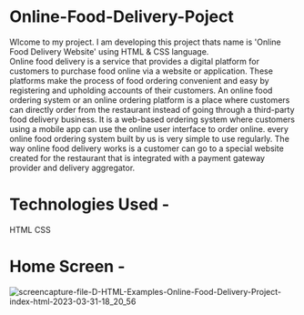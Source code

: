 # Online-Food-Delivery-Poject
Wlcome to my project. I am developing this project thats name is 'Online Food Delivery Website' using HTML & CSS language.  
Online food delivery is a service that provides a digital platform for customers to purchase food online via a website or application. These platforms make the process of food ordering convenient and easy by registering and upholding accounts of their customers.
                        An online food ordering system or an online ordering platform is a place where customers can directly order from the restaurant instead of going through a third-party food delivery business. It is a web-based ordering system where customers using a mobile app can use the online user interface to order online.
every online food ordering system built by us is very simple to use regularly. The way online food delivery works is a customer can go to a special website created for the restaurant that is integrated with a payment gateway provider and delivery aggregator. 

# Technologies Used -
HTML
CSS

# Home Screen -

![screencapture-file-D-HTML-Examples-Online-Food-Delivery-Project-index-html-2023-03-31-18_20_56](https://user-images.githubusercontent.com/121006918/229125120-0a7ad665-d75a-47f8-be81-5b0743a3779a.png)

